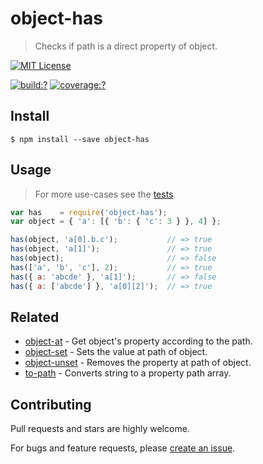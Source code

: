# object-has

> Checks if path is a direct property of object.



[![MIT License](https://img.shields.io/badge/license-MIT_License-green.svg?style=flat-square)](https://github.com/gearcase/object-has/blob/master/LICENSE)

[![build:?](https://img.shields.io/travis/gearcase/object-has/master.svg?style=flat-square)](https://travis-ci.org/gearcase/object-has)
[![coverage:?](https://img.shields.io/coveralls/gearcase/object-has/master.svg?style=flat-square)](https://coveralls.io/github/gearcase/object-has)


## Install

```
$ npm install --save object-has 
```

## Usage

> For more use-cases see the [tests](https://github.com/gearcase/object-has/blob/master/test/spec/index.js)

```js
var has    = require('object-has');
var object = { 'a': [{ 'b': { 'c': 3 } }, 4] };

has(object, 'a[0].b.c');           // => true
has(object, 'a[1]');               // => true
has(object);                       // => false
has(['a', 'b', 'c'], 2);           // => true
has({ a: 'abcde' }, 'a[1]');       // => false
has({ a: ['abcde'] }, 'a[0][2]');  // => true
```

## Related

- [object-at](https://github.com/gearcase/object-at) - Get object's property according to the path.
- [object-set](https://github.com/gearcase/object-set) - Sets the value at path of object.
- [object-unset](https://github.com/gearcase/object-unset) - Removes the property at path of object.
- [to-path](https://github.com/gearcase/to-path) - Converts string to a property path array. 


## Contributing

Pull requests and stars are highly welcome.

For bugs and feature requests, please [create an issue](https://github.com/gearcase/object-has/issues/new).
